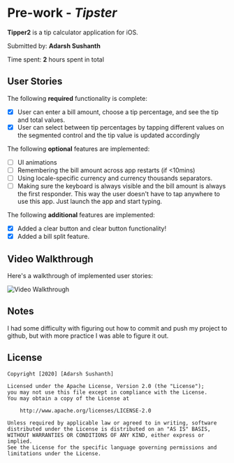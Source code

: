 # Pre-work - *Tipster*

**Tipper2** is a tip calculator application for iOS.

Submitted by: **Adarsh Sushanth**

Time spent: **2** hours spent in total

## User Stories

The following **required** functionality is complete:

* [x] User can enter a bill amount, choose a tip percentage, and see the tip and total values.
* [x] User can select between tip percentages by tapping different values on the segmented control and the tip value is updated accordingly

The following **optional** features are implemented:

* [ ] UI animations
* [ ] Remembering the bill amount across app restarts (if <10mins)
* [ ] Using locale-specific currency and currency thousands separators.
* [ ] Making sure the keyboard is always visible and the bill amount is always the first responder. This way the user doesn't have to tap anywhere to use this app. Just launch the app and start typing.

The following **additional** features are implemented:

- [x] Added a clear button and clear button functionality!
- [x] Added a bill split feature.

## Video Walkthrough

Here's a walkthrough of implemented user stories:

<img src='http://g.recordit.co/I2jh5QDOv5.gif' title='Video Walkthrough' width='' alt='Video Walkthrough' />


## Notes

I had some difficulty with figuring out how to commit and push my project to github, but with more practice I was able to figure it out.

## License

    Copyright [2020] [Adarsh Sushanth]

    Licensed under the Apache License, Version 2.0 (the "License");
    you may not use this file except in compliance with the License.
    You may obtain a copy of the License at

        http://www.apache.org/licenses/LICENSE-2.0

    Unless required by applicable law or agreed to in writing, software
    distributed under the License is distributed on an "AS IS" BASIS,
    WITHOUT WARRANTIES OR CONDITIONS OF ANY KIND, either express or implied.
    See the License for the specific language governing permissions and
    limitations under the License.
